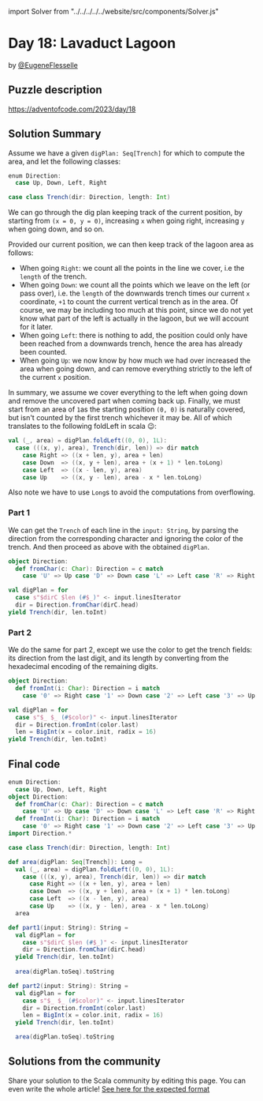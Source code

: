 import Solver from "../../../../../website/src/components/Solver.js"

# Day 18: Lavaduct Lagoon

by [@EugeneFlesselle](https://github.com/EugeneFlesselle)

## Puzzle description

https://adventofcode.com/2023/day/18

## Solution Summary

Assume we have a given `digPlan: Seq[Trench]` for which to compute the area,
and let the following classes:
```scala 3
enum Direction:
  case Up, Down, Left, Right

case class Trench(dir: Direction, length: Int)
```

We can go through the dig plan keeping track of the current position,
by starting from `(x = 0, y = 0)`, increasing `x` when going right, increasing `y` when going down, and so on.

Provided our current position, we can then keep track of the lagoon area as follows:
- When going `Right`: we count all the points in the line we cover, i.e the `length` of the trench.
- When going `Down`: we count all the points which we leave on the left (or pass over),
  i.e. the `length` of the downwards trench times our current `x` coordinate,
  `+1` to count the current vertical trench as in the area.
  Of course, we may be including too much at this point,
  since we do not yet know what part of the left is actually in the lagoon,
  but we will account for it later.
- When going `Left`: there is nothing to add,
  the position could only have been reached from a downwards trench,
  hence the area has already been counted.
- When going `Up`: we now know by how much we had over increased the area when going down,
  and can remove everything strictly to the left of the current `x` position.

In summary, we assume we cover everything to the left when going down
and remove the uncovered part when coming back up.
Finally, we must start from an area of `1`as the starting position `(0, 0)` is naturally covered,
but isn't counted by the first trench whichever it may be.
All of which translates to the following foldLeft in scala 😉:

```scala 3
val (_, area) = digPlan.foldLeft((0, 0), 1L):
  case (((x, y), area), Trench(dir, len)) => dir match
    case Right => ((x + len, y), area + len)
    case Down  => ((x, y + len), area + (x + 1) * len.toLong)
    case Left  => ((x - len, y), area)
    case Up    => ((x, y - len), area - x * len.toLong)
```

Also note we have to use `Long`s to avoid the computations from overflowing.


### Part 1

We can get the `Trench` of each line in the `input: String`,
by parsing the direction from the corresponding character
and ignoring the color of the trench.
And then proceed as above with the obtained `digPlan`.

```scala 3
object Direction:
  def fromChar(c: Char): Direction = c match
    case 'U' => Up case 'D' => Down case 'L' => Left case 'R' => Right

val digPlan = for
  case s"$dirC $len (#$_)" <- input.linesIterator
  dir = Direction.fromChar(dirC.head)
yield Trench(dir, len.toInt)
```

### Part 2

We do the same for part 2, except we use the color to
get the trench fields: 
its direction from the last digit,
and its length by converting from the hexadecimal encoding of the remaining digits.

```scala 3
object Direction:
  def fromInt(i: Char): Direction = i match
    case '0' => Right case '1' => Down case '2' => Left case '3' => Up

val digPlan = for
  case s"$_ $_ (#$color)" <- input.linesIterator
  dir = Direction.fromInt(color.last)
  len = BigInt(x = color.init, radix = 16)
yield Trench(dir, len.toInt)
```

## Final code

```scala 3
enum Direction:
  case Up, Down, Left, Right
object Direction:
  def fromChar(c: Char): Direction = c match
    case 'U' => Up case 'D' => Down case 'L' => Left case 'R' => Right
  def fromInt(i: Char): Direction = i match
    case '0' => Right case '1' => Down case '2' => Left case '3' => Up
import Direction.*

case class Trench(dir: Direction, length: Int)

def area(digPlan: Seq[Trench]): Long =
  val (_, area) = digPlan.foldLeft((0, 0), 1L):
    case (((x, y), area), Trench(dir, len)) => dir match
      case Right => ((x + len, y), area + len)
      case Down  => ((x, y + len), area + (x + 1) * len.toLong)
      case Left  => ((x - len, y), area)
      case Up    => ((x, y - len), area - x * len.toLong)
  area

def part1(input: String): String =
  val digPlan = for
    case s"$dirC $len (#$_)" <- input.linesIterator
    dir = Direction.fromChar(dirC.head)
  yield Trench(dir, len.toInt)
  
  area(digPlan.toSeq).toString

def part2(input: String): String =
  val digPlan = for
    case s"$_ $_ (#$color)" <- input.linesIterator
    dir = Direction.fromInt(color.last)
    len = BigInt(x = color.init, radix = 16)
  yield Trench(dir, len.toInt)

  area(digPlan.toSeq).toString
```

## Solutions from the community

Share your solution to the Scala community by editing this page.
You can even write the whole article! [See here for the expected format](https://github.com/scalacenter/scala-advent-of-code/discussions/424)
